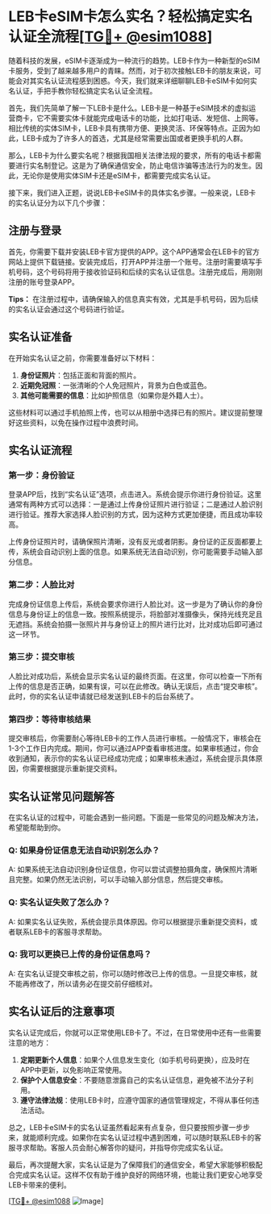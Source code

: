 # LEB卡eSIM卡怎么实名？轻松搞定实名认证全流程[[TG💪+ @esim1088](https://t.me/s/esim1088)]

随着科技的发展，eSIM卡逐渐成为一种流行的趋势。LEB卡作为一种新型的eSIM卡服务，受到了越来越多用户的青睐。然而，对于初次接触LEB卡的朋友来说，可能会对其实名认证流程感到困惑。今天，我们就来详细聊聊LEB卡eSIM卡如何实名认证，手把手教你轻松搞定实名认证全流程。

首先，我们先简单了解一下LEB卡是什么。LEB卡是一种基于eSIM技术的虚拟运营商卡，它不需要实体卡就能完成电话卡的功能，比如打电话、发短信、上网等。相比传统的实体SIM卡，LEB卡具有携带方便、更换灵活、环保等特点。正因为如此，LEB卡成为了许多人的首选，尤其是经常需要出国或者更换手机的人群。

那么，LEB卡为什么要实名呢？根据我国相关法律法规的要求，所有的电话卡都需要进行实名制登记。这是为了确保通信安全，防止电信诈骗等违法行为的发生。因此，无论你是使用实体SIM卡还是eSIM卡，都需要完成实名认证。

接下来，我们进入正题，说说LEB卡eSIM卡的具体实名步骤。一般来说，LEB卡的实名认证分为以下几个步骤：

## 注册与登录

首先，你需要下载并安装LEB卡官方提供的APP。这个APP通常会在LEB卡的官方网站上提供下载链接。安装完成后，打开APP并注册一个账号。注册时需要填写手机号码，这个号码将用于接收验证码和后续的实名认证信息。注册完成后，用刚刚注册的账号登录APP。

**Tips：** 在注册过程中，请确保输入的信息真实有效，尤其是手机号码，因为后续的实名认证会通过这个号码进行验证。

## 实名认证准备

在开始实名认证之前，你需要准备好以下材料：
1. **身份证照片**：包括正面和背面的照片。
2. **近期免冠照**：一张清晰的个人免冠照片，背景为白色或蓝色。
3. **其他可能需要的信息**：比如护照信息（如果你是外籍人士）。

这些材料可以通过手机拍照上传，也可以从相册中选择已有的照片。建议提前整理好这些资料，以免在操作过程中浪费时间。

## 实名认证流程

### 第一步：身份验证

登录APP后，找到“实名认证”选项，点击进入。系统会提示你进行身份验证。这里通常有两种方式可以选择：一是通过上传身份证照片进行验证；二是通过人脸识别进行验证。推荐大家选择人脸识别的方式，因为这种方式更加便捷，而且成功率较高。

上传身份证照片时，请确保照片清晰，没有反光或者阴影。身份证的正反面都要上传，系统会自动识别上面的信息。如果系统无法自动识别，你可能需要手动输入部分信息。

### 第二步：人脸比对

完成身份证信息上传后，系统会要求你进行人脸比对。这一步是为了确认你的身份信息与身份证上的信息一致。按照系统提示，将脸部对准摄像头，保持光线充足且无遮挡。系统会拍摄一张照片并与身份证上的照片进行比对，比对成功后即可通过这一环节。

### 第三步：提交审核

人脸比对成功后，系统会显示实名认证的最终页面。在这里，你可以检查一下所有上传的信息是否正确，如果有误，可以在此修改。确认无误后，点击“提交审核”。此时，你的实名认证申请就已经发送到LEB卡的后台系统了。

### 第四步：等待审核结果

提交审核后，你需要耐心等待LEB卡的工作人员进行审核。一般情况下，审核会在1-3个工作日内完成。期间，你可以通过APP查看审核进度。如果审核通过，你会收到通知，表示你的实名认证已经成功完成；如果审核未通过，系统会提示具体原因，你需要根据提示重新提交资料。

## 实名认证常见问题解答

在实名认证的过程中，可能会遇到一些问题。下面是一些常见的问题及解决方法，希望能帮助到你。

### Q: 如果身份证信息无法自动识别怎么办？

A: 如果系统无法自动识别身份证信息，你可以尝试调整拍摄角度，确保照片清晰且完整。如果仍然无法识别，可以手动输入部分信息，然后提交审核。

### Q: 实名认证失败了怎么办？

A: 如果实名认证失败，系统会提示具体原因。你可以根据提示重新提交资料，或者联系LEB卡的客服寻求帮助。

### Q: 我可以更换已上传的身份证信息吗？

A: 在实名认证提交审核之前，你可以随时修改已上传的信息。一旦提交审核，就不能再修改了，所以请务必在提交前仔细核对。

## 实名认证后的注意事项

实名认证完成后，你就可以正常使用LEB卡了。不过，在日常使用中还有一些需要注意的地方：

1. **定期更新个人信息**：如果个人信息发生变化（如手机号码更换），应及时在APP中更新，以免影响正常使用。
2. **保护个人信息安全**：不要随意泄露自己的实名认证信息，避免被不法分子利用。
3. **遵守法律法规**：使用LEB卡时，应遵守国家的通信管理规定，不得从事任何违法活动。

总之，LEB卡eSIM卡的实名认证虽然看起来有点复杂，但只要按照步骤一步步来，就能顺利完成。如果你在实名认证过程中遇到困难，可以随时联系LEB卡的客服寻求帮助。客服人员会耐心解答你的疑问，并指导你完成实名认证。

最后，再次提醒大家，实名认证是为了保障我们的通信安全，希望大家能够积极配合完成实名认证。这样不仅有助于维护良好的网络环境，也能让我们更安心地享受LEB卡带来的便利。

[[TG💪+ @esim1088](https://t.me/s/esim1088) ![Image](https://i.postimg.cc/4NQfJmqS/Snipaste-2025-05-13-00-14-12.png)]
